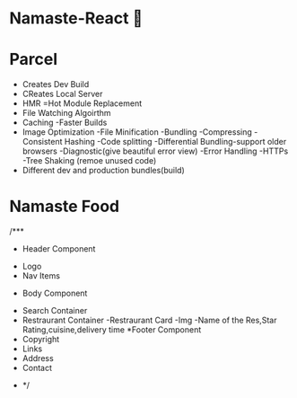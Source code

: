 # Namaste-React 🧨

# Parcel

- Creates Dev Build
- CReates Local Server
- HMR =Hot Module Replacement
- File Watching Algoirthm
- Caching -Faster Builds
- Image Optimization
  -File Minification
  -Bundling
  -Compressing
  -Consistent Hashing
  -Code splitting
  -Differential Bundling-support older browsers
  -Diagnostic(give beautiful error view)
  -Error Handling
  -HTTPs
  -Tree Shaking (remoe unused code)
- Different dev and production bundles(build)

# Namaste Food

/\*\*\*

- Header Component

* Logo
* Nav Items

- Body Component

* Search Container
* Restraurant Container
  -Restraurant Card
  -Img
  -Name of the Res,Star Rating,cuisine,delivery time
  \*Footer Component
* Copyright
* Links
* Address
* Contact

- \*/
